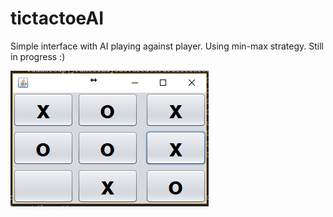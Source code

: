 # tictactoeAI
Simple interface with AI playing against player.
Using min-max strategy. Still in progress :)

![Screenshot from game](https://github.com/afafore1/tictactoeAI/blob/master/images/tictactoe.PNG)

